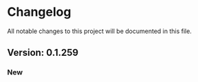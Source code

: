 # Changelog

All notable changes to this project will be documented in this file.

## Version: 0.1.259

### New



